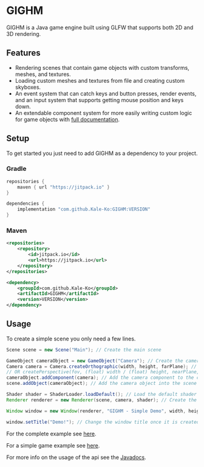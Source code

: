 # GIGHM

GIGHM is a Java game engine built using GLFW that supports both 2D and 3D rendering.

## Features

- Rendering scenes that contain game objects with custom transforms, meshes, and textures.
- Loading custom meshes and textures from file and creating custom skyboxes.
- An event system that can catch keys and button presses, render events, and an input system that supports getting mouse position and keys down.
- An extendable component system for more easily writing custom logic for game objects with [full documentation](https://gighm.kaleko.ga/docs/).

## Setup

To get started you just need to add GIGHM as a dependency to your project.

### Gradle

```gradle
repositories {
    maven { url "https://jitpack.io" }
}
```

```gradle
dependencies {
    implementation "com.github.Kale-Ko:GIGHM:VERSION"
}
```

### Maven

```xml
<repositories>
    <repository>
        <id>jitpack.io</id>
        <url>https://jitpack.io</url>
    </repository>
</repositories>
```

```xml
<dependency>
    <groupId>com.github.Kale-Ko</groupId>
    <artifactId>GIGHM</artifactId>
    <version>VERSION</version>
</dependency>
```

## Usage

To create a simple scene you only need a few lines.

```java
Scene scene = new Scene("Main"); // Create the main scene

GameObject cameraObject = new GameObject("Camera"); // Create the camera object
Camera camera = Camera.createOrthographic(width, height, farPlane); // Create the 2D camera component
// OR createPerspective(fov, (float) width / (float) height, nearPlane, farPlane) for 3D;
cameraObject.addComponent(camera); // Add the camera component to the camera object
scene.addObject(cameraObject); // Add the camera object into the scene

Shader shader = ShaderLoader.loadDefault(); // Load the default shader
Renderer renderer = new Renderer(scene, camera, shader); // Create the renderer with the scene, camera, and shader

Window window = new Window(renderer, "GIGHM - Simple Demo", width, height); // Create the window with the render

window.setTitle("Demo!"); // Change the window title once it is created
```

For the complete example see [here](https://github.com/Kale-Ko/GIGHM/blob/master/src/main/java/io/github/kale_ko/gighm/tests/SimpleTest.java).

For a simple game example see [here](https://github.com/Kale-Ko/GIGHM/blob/master/src/main/java/io/github/kale_ko/gighm/tests/ExampleScene.java).

For more info on the usage of the api see the [Javadocs](https://gighm.kaleko.ga/docs/).

